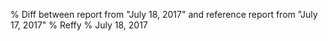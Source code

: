 % Diff between report from "July 18, 2017" and reference report from "July 17, 2017"
% Reffy
% July 18, 2017

